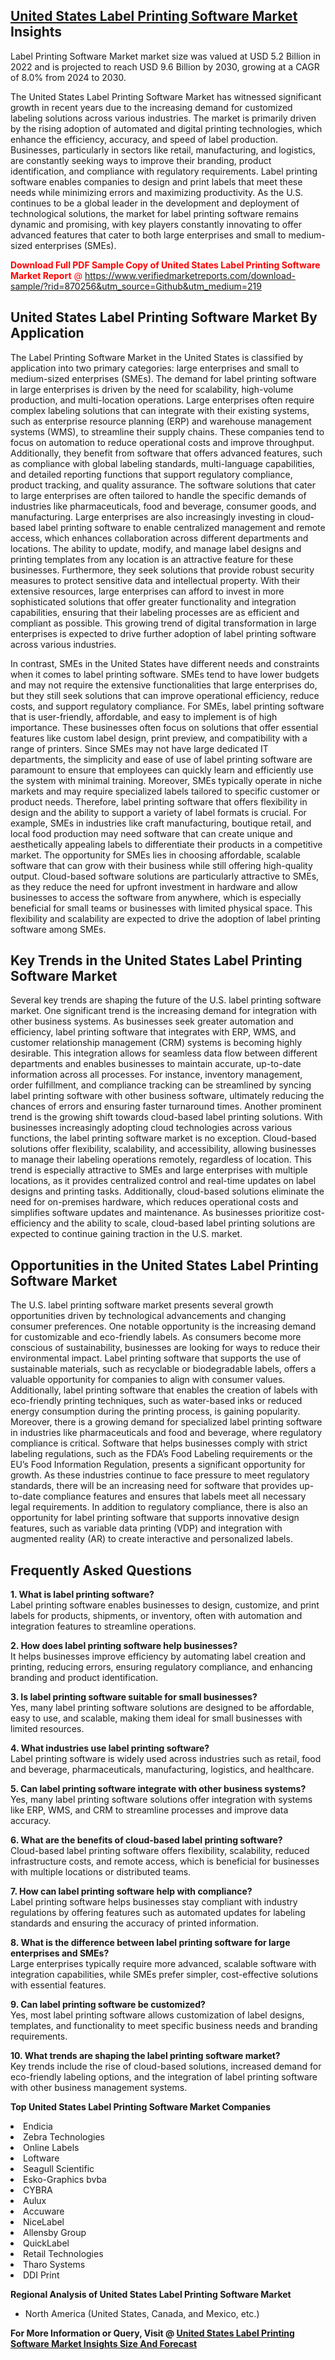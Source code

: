 <h2><a href="https://www.verifiedmarketreports.com/download-sample/?rid=870256&amp;utm_source=Github&amp;utm_medium=219" target="_blank">United States Label Printing Software Market</a> Insights</h2><p>Label Printing Software Market market size was valued at USD 5.2 Billion in 2022 and is projected to reach USD 9.6 Billion by 2030, growing at a CAGR of 8.0% from 2024 to 2030.</p><p><p>The United States Label Printing Software Market has witnessed significant growth in recent years due to the increasing demand for customized labeling solutions across various industries. The market is primarily driven by the rising adoption of automated and digital printing technologies, which enhance the efficiency, accuracy, and speed of label production. Businesses, particularly in sectors like retail, manufacturing, and logistics, are constantly seeking ways to improve their branding, product identification, and compliance with regulatory requirements. Label printing software enables companies to design and print labels that meet these needs while minimizing errors and maximizing productivity. As the U.S. continues to be a global leader in the development and deployment of technological solutions, the market for label printing software remains dynamic and promising, with key players constantly innovating to offer advanced features that cater to both large enterprises and small to medium-sized enterprises (SMEs). <p><span class=""><span style="color: #ff0000;"><strong>Download Full PDF Sample Copy of United States Label Printing Software Market Report</strong> @ </span><a href="https://www.verifiedmarketreports.com/download-sample/?rid=870256&amp;utm_source=Github&amp;utm_medium=219" target="_blank">https://www.verifiedmarketreports.com/download-sample/?rid=870256&amp;utm_source=Github&amp;utm_medium=219</a></span></p></p> <h2>United States Label Printing Software Market By Application</h2> <p>The Label Printing Software Market in the United States is classified by application into two primary categories: large enterprises and small to medium-sized enterprises (SMEs). The demand for label printing software in large enterprises is driven by the need for scalability, high-volume production, and multi-location operations. Large enterprises often require complex labeling solutions that can integrate with their existing systems, such as enterprise resource planning (ERP) and warehouse management systems (WMS), to streamline their supply chains. These companies tend to focus on automation to reduce operational costs and improve throughput. Additionally, they benefit from software that offers advanced features, such as compliance with global labeling standards, multi-language capabilities, and detailed reporting functions that support regulatory compliance, product tracking, and quality assurance. The software solutions that cater to large enterprises are often tailored to handle the specific demands of industries like pharmaceuticals, food and beverage, consumer goods, and manufacturing. Large enterprises are also increasingly investing in cloud-based label printing software to enable centralized management and remote access, which enhances collaboration across different departments and locations. The ability to update, modify, and manage label designs and printing templates from any location is an attractive feature for these businesses. Furthermore, they seek solutions that provide robust security measures to protect sensitive data and intellectual property. With their extensive resources, large enterprises can afford to invest in more sophisticated solutions that offer greater functionality and integration capabilities, ensuring that their labeling processes are as efficient and compliant as possible. This growing trend of digital transformation in large enterprises is expected to drive further adoption of label printing software across various industries. </p> <p>In contrast, SMEs in the United States have different needs and constraints when it comes to label printing software. SMEs tend to have lower budgets and may not require the extensive functionalities that large enterprises do, but they still seek solutions that can improve operational efficiency, reduce costs, and support regulatory compliance. For SMEs, label printing software that is user-friendly, affordable, and easy to implement is of high importance. These businesses often focus on solutions that offer essential features like custom label design, print preview, and compatibility with a range of printers. Since SMEs may not have large dedicated IT departments, the simplicity and ease of use of label printing software are paramount to ensure that employees can quickly learn and efficiently use the system with minimal training. Moreover, SMEs typically operate in niche markets and may require specialized labels tailored to specific customer or product needs. Therefore, label printing software that offers flexibility in design and the ability to support a variety of label formats is crucial. For example, SMEs in industries like craft manufacturing, boutique retail, and local food production may need software that can create unique and aesthetically appealing labels to differentiate their products in a competitive market. The opportunity for SMEs lies in choosing affordable, scalable software that can grow with their business while still offering high-quality output. Cloud-based software solutions are particularly attractive to SMEs, as they reduce the need for upfront investment in hardware and allow businesses to access the software from anywhere, which is especially beneficial for small teams or businesses with limited physical space. This flexibility and scalability are expected to drive the adoption of label printing software among SMEs. </p> <h2>Key Trends in the United States Label Printing Software Market</h2> <p>Several key trends are shaping the future of the U.S. label printing software market. One significant trend is the increasing demand for integration with other business systems. As businesses seek greater automation and efficiency, label printing software that integrates with ERP, WMS, and customer relationship management (CRM) systems is becoming highly desirable. This integration allows for seamless data flow between different departments and enables businesses to maintain accurate, up-to-date information across all processes. For instance, inventory management, order fulfillment, and compliance tracking can be streamlined by syncing label printing software with other business software, ultimately reducing the chances of errors and ensuring faster turnaround times. Another prominent trend is the growing shift towards cloud-based label printing solutions. With businesses increasingly adopting cloud technologies across various functions, the label printing software market is no exception. Cloud-based solutions offer flexibility, scalability, and accessibility, allowing businesses to manage their labeling operations remotely, regardless of location. This trend is especially attractive to SMEs and large enterprises with multiple locations, as it provides centralized control and real-time updates on label designs and printing tasks. Additionally, cloud-based solutions eliminate the need for on-premises hardware, which reduces operational costs and simplifies software updates and maintenance. As businesses prioritize cost-efficiency and the ability to scale, cloud-based label printing solutions are expected to continue gaining traction in the U.S. market. </p> <h2>Opportunities in the United States Label Printing Software Market</h2> <p>The U.S. label printing software market presents several growth opportunities driven by technological advancements and changing consumer preferences. One notable opportunity is the increasing demand for customizable and eco-friendly labels. As consumers become more conscious of sustainability, businesses are looking for ways to reduce their environmental impact. Label printing software that supports the use of sustainable materials, such as recyclable or biodegradable labels, offers a valuable opportunity for companies to align with consumer values. Additionally, label printing software that enables the creation of labels with eco-friendly printing techniques, such as water-based inks or reduced energy consumption during the printing process, is gaining popularity. Moreover, there is a growing demand for specialized label printing software in industries like pharmaceuticals and food and beverage, where regulatory compliance is critical. Software that helps businesses comply with strict labeling regulations, such as the FDA’s Food Labeling requirements or the EU’s Food Information Regulation, presents a significant opportunity for growth. As these industries continue to face pressure to meet regulatory standards, there will be an increasing need for software that provides up-to-date compliance features and ensures that labels meet all necessary legal requirements. In addition to regulatory compliance, there is also an opportunity for label printing software that supports innovative design features, such as variable data printing (VDP) and integration with augmented reality (AR) to create interactive and personalized labels. </p> <h2>Frequently Asked Questions</h2> <p><strong>1. What is label printing software?</strong> <br> Label printing software enables businesses to design, customize, and print labels for products, shipments, or inventory, often with automation and integration features to streamline operations.</p> <p><strong>2. How does label printing software help businesses?</strong> <br> It helps businesses improve efficiency by automating label creation and printing, reducing errors, ensuring regulatory compliance, and enhancing branding and product identification.</p> <p><strong>3. Is label printing software suitable for small businesses?</strong> <br> Yes, many label printing software solutions are designed to be affordable, easy to use, and scalable, making them ideal for small businesses with limited resources.</p> <p><strong>4. What industries use label printing software?</strong> <br> Label printing software is widely used across industries such as retail, food and beverage, pharmaceuticals, manufacturing, logistics, and healthcare.</p> <p><strong>5. Can label printing software integrate with other business systems?</strong> <br> Yes, many label printing software solutions offer integration with systems like ERP, WMS, and CRM to streamline processes and improve data accuracy.</p> <p><strong>6. What are the benefits of cloud-based label printing software?</strong> <br> Cloud-based label printing software offers flexibility, scalability, reduced infrastructure costs, and remote access, which is beneficial for businesses with multiple locations or distributed teams.</p> <p><strong>7. How can label printing software help with compliance?</strong> <br> Label printing software helps businesses stay compliant with industry regulations by offering features such as automated updates for labeling standards and ensuring the accuracy of printed information.</p> <p><strong>8. What is the difference between label printing software for large enterprises and SMEs?</strong> <br> Large enterprises typically require more advanced, scalable software with integration capabilities, while SMEs prefer simpler, cost-effective solutions with essential features.</p> <p><strong>9. Can label printing software be customized?</strong> <br> Yes, most label printing software allows customization of label designs, templates, and functionality to meet specific business needs and branding requirements.</p> <p><strong>10. What trends are shaping the label printing software market?</strong> <br> Key trends include the rise of cloud-based solutions, increased demand for eco-friendly labeling options, and the integration of label printing software with other business management systems.</p> </p><p><strong>Top United States Label Printing Software Market Companies</strong></p><div data-test-id=""><p><li>Endicia</li><li> Zebra Technologies</li><li> Online Labels</li><li> Loftware</li><li> Seagull Scientific</li><li> Esko-Graphics bvba</li><li> CYBRA</li><li> Aulux</li><li> Accuware</li><li> NiceLabel</li><li> Allensby Group</li><li> QuickLabel</li><li> Retail Technologies</li><li> Tharo Systems</li><li> DDI Print</li></p><div><strong>Regional Analysis of&nbsp;United States Label Printing Software Market</strong></div><ul><li dir="ltr"><p dir="ltr">North America&nbsp;(United States, Canada, and Mexico, etc.)</p></li></ul><p><strong>For More Information or Query, Visit @&nbsp;</strong><strong><a href="https://www.verifiedmarketreports.com/product/label-printing-software-market/?utm_source=Github&amp;utm_medium=219" target="_blank">United States Label Printing Software Market Insights Size And Forecast</a></strong></p></div>
